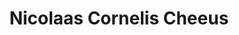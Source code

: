 ---
layout: personpage
title: "Nicolaas Cornelis Cheeus"
tag: nicolaas-cornelis-cheeus
image: '/img/nicolaas-cornelis-cheeus.jpg'
---
